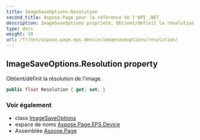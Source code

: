 ```yaml
---
title: ImageSaveOptions.Resolution
second_title: Aspose.Page pour la référence de l'API .NET
description: ImageSaveOptions propriété. Obtient/définit la résolution de limage.
type: docs
weight: 20
url: /fr/net/aspose.page.eps.device/imagesaveoptions/resolution/
---
```

## ImageSaveOptions.Resolution property

Obtient/définit la résolution de l'image.

```csharp
public float Resolution { get; set; }
```

### Voir également

* class [ImageSaveOptions](../)
* espace de noms [Aspose.Page.EPS.Device](../../imagesaveoptions/)
* Assemblée [Aspose.Page](../../../)


